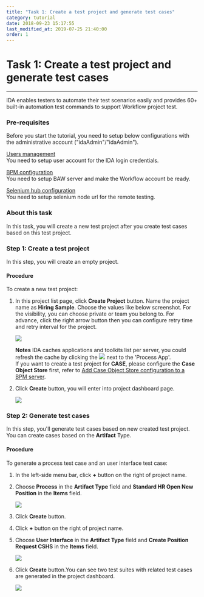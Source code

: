 ```yaml
---
title: "Task 1: Create a test project and generate test cases"
category: tutorial
date: 2018-09-23 15:17:55
last_modified_at: 2019-07-25 21:40:00
order: 1
---
```


# Task 1: Create a test project and generate test cases
***
IDA enables testers to automate their test scenarios easily and provides 60+ built-in automation test commands to support Workflow project test.

### Pre-requisites
Before you start the tutorial, you need to setup below configurations with the administrative account ("idaAdmin"/"idaAdmin").

[Users management][1]  
You need to setup user account for the IDA login credentials.

[BPM configuration][2]   
You need to setup BAW server and make the Workflow account be ready.

[Selenium hub configuration][3]   
You need to setup selenium node url for the remote testing.


### About this task

In this task, you will create a new test project after you create test cases based on this test project.

### Step 1: Create a test project

  In this step, you will create an empty project.   
  
#### Procedure

To create a new test project:

  1. In this project list page, click **Create Project** button. Name the project name as **Hiring Sample**. Choose the values like below screenshot. For the visibility, you can choose private or team you belong to. For advance, click the right arrow button then you can configure retry time and retry interval for the project.
    
     ![][tutorial_createproject]

     **Notes** 
     IDA caches applications and toolkits list per server, you could refresh the cache by clicking the ![][tutorial_refresh_icon] next to the 'Process App'.  
     If you want to create a test project for **CASE**, please configure the **Case Object Store** first, refer to [Add Case Object Store configuration to a BPM server](https://sdc-china.github.io/IDA-doc/administration/administration-bpm-configuration.html#add-case-object-store-configuration-to-a-bpm-server).
  
  2. Click **Create** button, you will enter into project dashboard page.

     ![][tutorial_project_info] 
   
### Step 2: Generate test cases

  In this step, you'll generate test cases based on new created test project. You can create cases based on the  **Artifact** Type.
   
#### Procedure
 
To generate a process test case and an user interface test case:

 1. In the left-side menu bar, click **+** button on the right of project name.

 2. Choose **Process** in the **Artifact Type** field and **Standard HR Open New Position** in the **Items** field.
  
     ![][tutorial_case_items_form]
  
 3. Click **Create** button.
  
 4. Click **+** button on the right of project name.
  
 5. Choose **User Interface** in the **Artifact Type** field and **Create Position Request CSHS** in the **Items** field. 
  
      ![][tutorial_case_items_form2]
  
 6. Click **Create** button.You can see two test suites with related test cases are generated in the project dashboard.

      ![][tutorial_case_basic_info]

<!-- **[< Next>][4]** -->
  

[tutorial_case_items_form]: ../images/tutorial/tutorial_case_items_form.PNG
[tutorial_case_items_form2]: ../images/tutorial/tutorial_case_items_form2.PNG
[tutorial_case_basic_info]: ../images/tutorial/tutorial_case_basic_info.PNG

[1]: ../administration/administration-users-management.html
[2]: ../administration/administration-bpm-configuration.html
[3]: ../administration/administration-selenium-hub-configuration.html
[4]: tutorial-run-record-and-replay-a-test-case.html
[tutorial_createproject]: ../images/tutorial/tuorial_project_create.PNG 
[tutorial_refresh_icon]: ../images/tutorial/refresh-icon.PNG
[tutorial_project_info]: ../images/tutorial/tutorial_project_info.PNG

